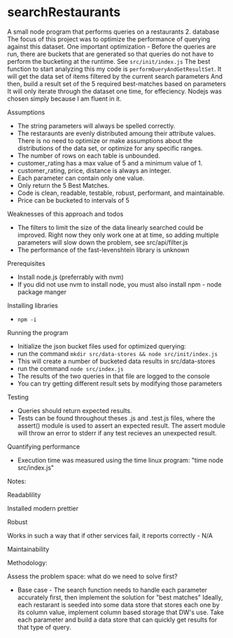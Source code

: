 # searchRestaurants

A small node program that performs queries on a restaurants 2. database
The focus of this project was to optimize the performance of querying against this dataset. One important optimization - Before the queries are run, there are buckets that are generated so that queries do not have to perform the bucketing at the runtime. See `src/init/index.js`
The best function to start analyzing this my code is `performQueryAndGetResultSet`.
It will get the data set of items filtered by the current search parameters
And then, build a result set of the 5 required best-matches based on parameters
It will only iterate through the dataset one time, for effeciency. 
Nodejs was chosen simply because I am fluent in it.

Assumptions

-   The string parameters will always be spelled correctly.
-   The restaraunts are evenly distributed amoung their attribute values. There is no need to optimize or make assumptions about the distributions of the data set, or optimize for any specific ranges.
-   The number of rows on each table is unbounded.
-   customer_rating has a max value of 5 and a minimum value of 1.
-   customer_rating, price, distance is always an integer.
-   Each parameter can contain only one value.
-   Only return the 5 Best Matches.
-   Code is clean, readable, testable, robust, performant, and maintainable.
-   Price can be bucketed to intervals of 5

Weaknesses of this approach and todos

- The filters to limit the size of the data linearly searched could be improved. Right now they only work one at at time, so adding multiple parameters will slow down the problem, see src/api/filter.js
- The performance of the fast-levenshtein library is unknown

Prerequisites

- Install node.js (preferrably with nvm)
- If you did not use nvm to install node, you must also install npm - node package manger

Installing libraries

- `npm -i`

Running the program
- Initialize the json bucket files used for optimized querying:
- run the command `mkdir src/data-stores && node src/init/index.js`
- This will create a number of bucketed data results in src/data-stores
- run the command `node src/index.js`
- The results of the two queries in that file are logged to the console
- You can try getting different result sets by modifying those parameters

Testing

- Queries should return expected results.
- Tests can be found throughout theses .js and .test.js files, where the assert() module is used to assert an expected result. The assert module will throw an error to stderr if any test recieves an unexpected result.

Quantifying performance

- Execution time was measured using the time linux program: "time node src/index.js"

Notes:

Readablility

Installed modern prettier

Robust

Works in such a way that if other services fail, it reports correctly - N/A

Maintainability

Methodology:

Assess the problem space: what do we need to solve first?

-   Base case - The search function needs to handle each parameter accurately first,
    then implement the solution for "best matches"
    Ideally, each restarant is seeded into some data store that stores each one by its column value, implement column based storage that DW's use.
    Take each parameter and build a data store that can quickly get results for that type of query.
